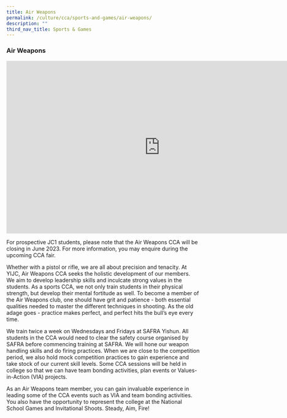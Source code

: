 ```yaml
---
title: Air Weapons
permalink: /culture/cca/sports-and-games/air-weapons/
description: ""
third_nav_title: Sports & Games
---
```

### **Air Weapons**

<iframe width="800" height="450" src="https://www.youtube.com/embed/4ITrWGyDa5w" title="Air Weapons" frameborder="0" allow="accelerometer; autoplay; clipboard-write; encrypted-media; gyroscope; picture-in-picture; web-share" allowfullscreen></iframe>

For prospective JC1 students, please note that the Air Weapons CCA will be closing in June 2023. For more information, you may enquire during the upcoming CCA fair.

Whether with a pistol or rifle, we are all about precision and tenacity. At YIJC, Air Weapons CCA seeks the holistic development of our members. We aim to develop leadership skills and inculcate strong values in the students. As a sports CCA, we not only train students in their physical strength, but develop their mental fortitude as well. To become a member of the Air Weapons club, one should have grit and patience - both essential qualities needed to master the different techniques in shooting. As the old adage goes - practice makes perfect, and perfect hits the bull’s eye every time.  

We train twice a week on Wednesdays and Fridays at SAFRA Yishun. All students in the CCA would need to clear the safety course organised by SAFRA before commencing training at SAFRA. We will hone our weapon handling skills and do firing practices. When we are close to the competition period, we also hold mock competition practices to gain experience and take stock of our current skill levels. Some CCA sessions will be held in college so that we can have team bonding activities, plan events or Values-in-Action (VIA) projects.

As an Air Weapons team member, you can gain invaluable experience in leading some of the CCA events such as VIA and team bonding activities. You also have the opportunity to represent the college at the National School Games and Invitational Shoots. Steady, Aim, Fire!